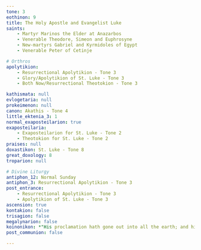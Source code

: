 ```yaml
---
tone: 3
eothinon: 9
title: The Holy Apostle and Evangelist Luke
saints:
    - Martyr Marinos the Elder at Anazarbos
    - Venerable Theodore, Simeon and Euphrosyne
    - New-martyrs Gabriel and Kyrmidoles of Egypt
    - Venerable Peter of Cetinje

# Orthros
apolytikion:
    - Resurrectional Apolytikion - Tone 3
    - Glory/Apolytikion of St. Luke - Tone 3
    - Both Now/Resurrectional Theotokion - Tone 3

kathismata: null
evlogetaria: null
prokeimenon: null
canon: Akathis - Tone 4
little_ektenia_3: 1
normal_exaposteilarion: true
exaposteilaria:
    - Exaposteilarion for St. Luke - Tone 2
    - Theotokion for St. Luke - Tone 2
praises: null
doxastikon: St. Luke - Tone 8
great_doxology: 8
troparion: null

# Divine Liturgy
antiphon_12: Normal Sunday
antiphon_3: Resurrectional Apolytikion - Tone 3
post_entrance:
    - Resurrectional Apolytikion - Tone 3
    - Apolytikion of St. Luke - Tone 3
ascension: true
kontakion: false
trisagion: false
megalynarion: false
koinonikon: *"His proclamation hath gone out into all the earth; and his words to the ends of the universe."*
post_communion: false

---
```


